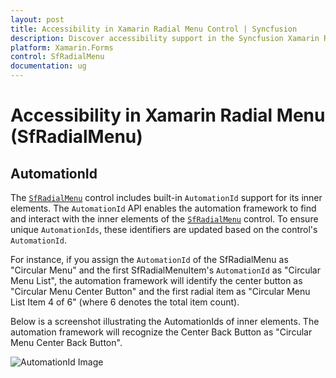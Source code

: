 ```yaml
---
layout: post
title: Accessibility in Xamarin Radial Menu Control | Syncfusion
description: Discover accessibility support in the Syncfusion Xamarin Radial Menu (SfRadialMenu) control and more.
platform: Xamarin.Forms
control: SfRadialMenu
documentation: ug
---
```


# Accessibility in Xamarin Radial Menu (SfRadialMenu)

## AutomationId

The [`SfRadialMenu`](https://help.syncfusion.com/cr/xamarin/Syncfusion.SfRadialMenu.XForms.SfRadialMenu.html) control includes built-in `AutomationId` support for its inner elements. The `AutomationId` API enables the automation framework to find and interact with the inner elements of the [`SfRadialMenu`](https://help.syncfusion.com/cr/xamarin/Syncfusion.SfRadialMenu.XForms.SfRadialMenu.html) control. To ensure unique `AutomationIds`, these identifiers are updated based on the control's `AutomationId`.

For instance, if you assign the `AutomationId` of the SfRadialMenu as "Circular Menu" and the first SfRadialMenuItem's `AutomationId` as "Circular Menu List", the automation framework will identify the center button as "Circular Menu Center Button" and the first radial item as "Circular Menu List Item 4 of 6" (where 6 denotes the total item count).

Below is a screenshot illustrating the AutomationIds of inner elements. The automation framework will recognize the Center Back Button as "Circular Menu Center Back Button".

![AutomationId Image](images/AutomationId.png)
